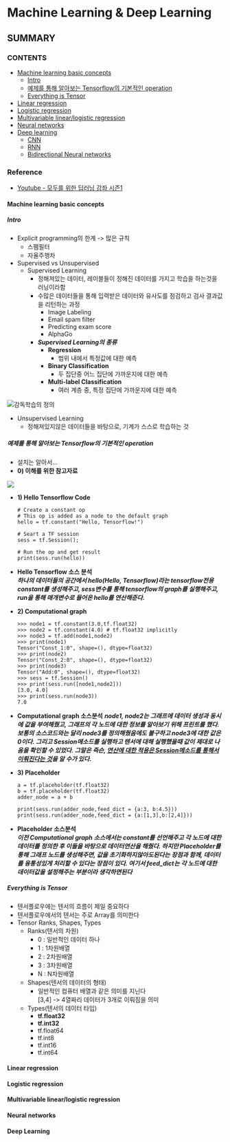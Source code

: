Machine Learning & Deep Learning
===================================
SUMMARY
------------------------------------

### CONTENTS
* [Machine learning basic concepts](#machine-learning-basic-concepts)  
  * [Intro](#intro)
  * [예제를 통해 알아보는 Tensorflow의 기본적인 operation](예제를-통해-알아보는-tensorflow의-기본적인-operation)
  * [Everything is Tensor](#everything-is-tensor)
* [Linear regression](#linear-regression)
* [Logistic regression](#logistic-regression)
* [Multivariable linear/logistic regression](#multivariable-linear/logistic-regression)
* [Neural networks](#neural-networks)
* [Deep learning](#deep-learning)
  * [CNN](#cnn)
  * [RNN](#rnn)
  * [Bidirectional Neural networks](#bidirectional-neural-networks)

### Reference
* [Youtube - 모두를 위한 딥러닝 강좌 시즌1](https://www.youtube.com/watch?v=BS6O0zOGX4E&list=PLlMkM4tgfjnLSOjrEJN31gZATbcj_MpUm&index=1)

#### Machine learning basic concepts
##### Intro
* Explicit programming의 한계 -> 많은 규칙
  * 스팸필터
  * 자율주행차
* Supervised vs Unsupervised
  * Supervised Learning
    * 정해져있는 데이터, 레이블들이 정해진 데이터를 가지고 학습을 하는것을 러닝이라함
    * 수많은 데이터들을 통해 입력받은 데이터와 유사도를 점검하고 검사 결과값을 리턴하는 과정
      * Image Labeling
      * Email spam filter
      * Predicting exam score
      * AlphaGo
    * ***Supervised Learning의 종류***
      * **Regression**
        * 범위 내에서 특정값에 대한 예측
      * **Binary Classification**
        * 두 집단중 어느 집단에 가까운지에 대한 예측
      * **Multi-label Classification**
        * 여러 계층 중, 특정 집단에 가까운지에 대한 예측

![감독학습의 정의](http://bigdata-madesimple.com/wp-content/uploads/2018/02/Machine-Learning-Explained1.png)  

  * Unsupervised Learning
    * 정해져있지않은 데이터들을 바탕으로, 기계가 스스로 학습하는 것

##### 예제를 통해 알아보는 Tensorflow의 기본적인 operation
* 설치는 알아서...
* **0) 이해를 위한 참고자료**

![](https://pikanpie.files.wordpress.com/2018/01/screen-shot-2018-01-13-at-9-41-59-pm.png?w=1616)  

* **1) Hello Tensorflow Code**
  ```
  # Create a constant op
  # This op is added as a node to the default graph
  hello = tf.constant("Hello, Tensorflow!")

  # Seart a TF session
  sess = tf.Session();

  # Run the op and get result
  print(sess.run(hello))
  ```
* **Hello Tensorflow 소스 분석**  
***하나의 데이터들의 공간에서 hello(Hello, Tensorflow)라는 tensorflow전용 constant를 생성해주고, sess변수를 통해 tensorflow의 graph를 실행해주고, run을 통해 매개변수로 들어온 hello를 연산해준다.***  
* **2) Computational graph**
  ```
  >>> node1 = tf.constant(3.0,tf.float32)
  >>> node2 = tf.constant(4.0) # tf.float32 implicitly
  >>> node3 = tf.add(node1,node2)
  >>> print(node1)
  Tensor("Const_1:0", shape=(), dtype=float32)
  >>> print(node2)
  Tensor("Const_2:0", shape=(), dtype=float32)
  >>> print(node3)
  Tensor("Add:0", shape=(), dtype=float32)
  >>> sess = tf.Session()
  >>> print(sess.run([node1,node2]))
  [3.0, 4.0]
  >>> print(sess.run(node3))
  7.0
  ```

* **Computational graph 소스분석**
***node1, node2는 그래프에 데이터 생성과 동시에 값을 부여해줬고, 그래프의 각 노드에 대한 정보를 알아보기 위해 프린트를 했다. 보통의 소스코드와는 달리 node3를 정의해줬음에도 불구하고 node3에 대한 값은 0이다. 그리고 Session메소드를 실행하고 텐서에 대해 실행했을때 값이 제대로 나옴을 확인할 수 있었다. 그말은 즉슨, <U>연산에 대한 적용은 Session메소드를 통해서 이뤄진다는 것</U>을 알 수가 있다.***

* **3) Placeholder**
  ```
  a = tf.placeholder(tf.float32)
  b = tf.placeholder(tf.float32)
  adder_node = a + b

  print(sess.run(adder_node,feed_dict = {a:3, b:4.5}))
  print(sess.run(adder_node,feed_dict = {a:[1,3],b:[2,4]}))
  ```
* **Placeholder 소스분석**  
***이전 Computational graph 소스에서는 constant를 선언해주고 각 노드에 대한 데이터를 정의한 후 이들을 바탕으로 데이터연산을 해줬다. 하지만 Placeholder를 통해 그래프 노드를 생성해주면, 값을 초기화하지않아도된다는 장점과 함께, 데이터를 융통성있게 처리할 수 있다는 장점이 있다. 여기서 feed_dict는 각 노드에 대한 데이터값을 설정해주는 부분이라 생각하면된다***  

##### Everything is Tensor  
* 텐서플로우에는 텐서의 흐름이 제일 중요하다  
* 텐서플로우에서의 텐서는 주로 Array를 의미한다  
* Tensor Ranks, Shapes, Types  
  * Ranks(텐서의 차원)  
    * 0 : 일반적인 데이터 하나  
    * 1 : 1차원배열  
    * 2 : 2차원배열  
    * 3 : 3차원배열  
    * N : N차원배열  
  * Shapes(텐서의 데이터의 형태)  
    * 일반적인 컴퓨터 배열과 같은 의미를 지닌다  
    [3,4] -> 4열짜리 데이터가 3개로 이뤄짐을 의미  
  * Types(텐서의 데이터 타입)
    * **tf.float32**
    * **tf.int32**
    * tf.float64
    * tf.int8
    * tf.int16
    * tf.int64

#### Linear regression
#### Logistic regression
#### Multivariable linear/logistic regression
#### Neural networks
#### Deep Learning

